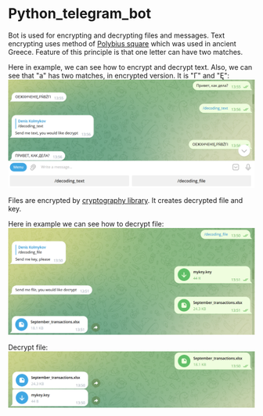 # Python_telegram_bot

Bot is used for encrypting and decrypting files and messages. Text encrypting uses method of [Polybius square](https://en.wikipedia.org/wiki/Polybius_square) which was used in ancient Greece.
Feature of this principle is that one letter can have two matches.

Here in example, we can see how to encrypt and decrypt text. Also, we can see that "a" has two matches, in encrypted version. It is "Г" and "Ę":
![Example text](/text_encode.png)

Files are encrypted by [cryptography library](https://pypi.org/project/cryptography/). It creates decrypted file and key.

Here in example we can see how to decrypt file:
![encrypt file](/dcdng_file.png)

Decrypt file:
![encrypt file](/encdng_file.png)
